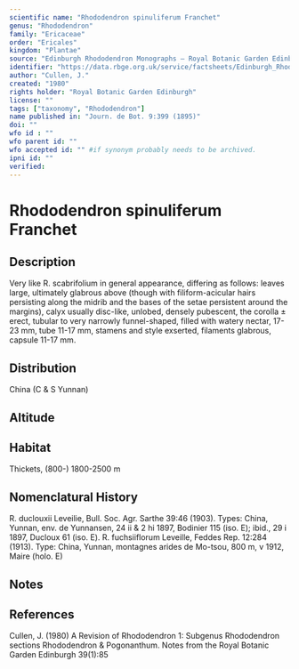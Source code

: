 ```yaml
---
scientific name: "Rhododendron spinuliferum Franchet"
genus: "Rhododendron"
family: "Ericaceae"
order: "Ericales"
kingdom: "Plantae"
source: "Edinburgh Rhododendron Monographs – Royal Botanic Garden Edinburgh"
identifier: "https://data.rbge.org.uk/service/factsheets/Edinburgh_Rhododendron_Monographs.xhtml"
author: "Cullen, J."
created: "1980"
rights holder: "Royal Botanic Garden Edinburgh"
license: ""
tags: ["taxonomy", "Rhododendron"]
name published in: "Journ. de Bot. 9:399 (1895)"
doi: ""
wfo id : ""
wfo parent id: ""
wfo accepted id: "" #if synonym probably needs to be archived.                      
ipni id: ""
verified:
---
```


                       

# Rhododendron spinuliferum Franchet

## Description
Very like R. scabrifolium in general appearance, differing as follows: leaves large, ultimately glabrous above (though with filiform-acicular hairs persisting along the midrib and the bases of the setae persistent around the margins), calyx usually disc-like, unlobed, densely pubescent, the corolla ± erect, tubular to very narrowly funnel-shaped, filled with watery nectar, 17-23 mm, tube 11-17 mm, stamens and style exserted, filaments glabrous, capsule 11-17 mm.

## Distribution
China (C & S Yunnan)

## Altitude


## Habitat
Thickets, (800-) 1800-2500 m

## Nomenclatural History
R. duclouxii Leveilie, Bull. Soc. Agr. Sarthe 39:46 (1903). Types: China, Yunnan, env. de Yunnansen, 24 ii & 2 hi 1897, Bodinier 115 (iso. E); ibid., 29 i 1897, Ducloux 61 (iso. E). R. fuchsiiflorum Leveille, Feddes Rep. 12:284 (1913). Type: China, Yunnan, montagnes arides de Mo-tsou, 800 m, v 1912, Maire (holo. E)
                       
## Notes


## References

Cullen, J. (1980) A Revision of Rhododendron 1: Subgenus Rhododendron sections Rhododendron & Pogonanthum. Notes from the Royal Botanic Garden Edinburgh 39(1):85
